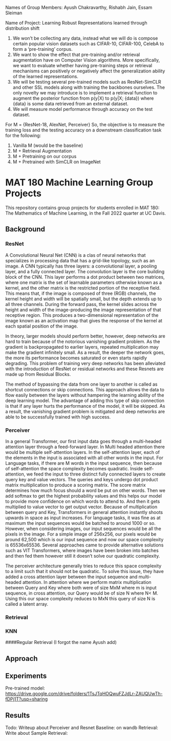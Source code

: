 Names of Group Members: Ayush Chakravarthy, Rishabh Jain, Essam Sleiman

Name of Project: Learning Robust Representations learned through distribution shift

1. We won’t be collecting any data, instead what we will do is compose certain popular vision datasets such as CIFAR-10, CIFAR-100, CelebA to form a ‘pre-training’ corpus.
2. We want to show the effect that pre-training and/or retrieval augmentation have on Computer Vision algorithms. More specifically, we want to evaluate whether having pre-training steps or retrieval mechanisms can positively or negatively affect the generalization ability of the learned representations.
3. We will be testing several pre-trained models such as ResNet-SimCLR and other SSL models along with training the backbones ourselves. The only novelty we may introduce is to implement a retrieval function to augment the posterior function from p(y|X) to p(y|X; {data}) where {data} is some data retrieved from an external dataset.
4. We will measure model performance through accuracy on the test dataset.

For M = {ResNet-18, AlexNet, Perceiver}
So, the objective is to measure the training loss and the testing accuracy on a downstream classification task for the following:
1. Vanilla M (would be the baseline)
2. M + Retrieval Augmentation
3. M + Pretraining on our corpus
4. M + Pretrained with SimCLR on ImageNet


# MAT 180 Machine Learning Group Projects

This repository contains group projects for students enrolled in MAT 180: The Mathematics of Machine Learning, in the Fall 2022 quarter at UC Davis. 
 
## Background
### ResNet

A Convolutional Neural Net (CNN) is a clas of neural networks that specializes in processing data that has a grid-like topology, such as an image. A CNN typically has three layers: a convolutional layer, a pooling layer, and a fully connected layer. The convolution layer is the core building block of the CNN. This layer performs a dot product between two matrices, where one matrix is the set of learnable parameters otherwise known as a kernel, and the other matrix is the restricted portion of the receptive field. This means that, if the image is composed of three (RGB) channels, the kernel height and width will be spatially small, but the depth extends up to all three channels. During the forward pass, the kernel slides across the height and width of the image-producing the image representation of that receptive region. This produces a two-dimensional representation of the image known as an activation map that gives the response of the kernel at each spatial position of the image.

In theory, larger models should perform better, however, deep networks are hard to train because of the notorious vanishing gradient problem. As the gradient is backpropagated to earlier layers, repeated multiplication may make the gradient infinitely small. As a result, the deeper the network goes, the more its performance becomes saturated or even starts rapidly degrading. This problem of training very deep networks has been alleviated with the introduction of ResNet or residual networks and these Resnets are made up from Residual Blocks.

The method of bypassing the data from one layer to another is called as shortcut connections or skip connections. This approach allows the data to flow easily between the layers without hampering the learning ability of the deep learning model. The advantage of adding this type of skip connection is that if any layer hurts the performance of the model, it will be skipped. As a result, the vanishing gradient problem is mitigated and deep networks are able to be successfully trained with high success. 


### Perceiver

In a general Transformer, our first input data goes through a multi-headed attention layer through a feed-forward layer. In Multi headed attention there would be multiple self-attention layers. In the self-attention layer, each of the elements in the input is associated with all other words in the input. For Language tasks, if there are M words in the input sequence, then because of self-attention the space complexity becomes quadratic. Inside self-attention, we feed the input to three distinct fully connected layers to create query key and value vectors. The queries and keys undergo dot product matrix multiplication to produce a scoring matrix. The score matrix determines how much focus should a word be put on other words. Then we add softmax to get the highest probability values and this helps our model to provide more confidence on which words to attend to. And then it gets multiplied to value vector to get output vector. Because of multiplication between query and Key, Transformers in general attention instantly shoots upwards in space as input increases. For language tasks, it was fine as at maximum the input sequences would be batched to around 1000 or so. However, when considering images, our input sequences would be all the pixels in the image. For a simple image of 256x256, our pixels would be around 62,500 which is our input sequence and now our space complexity is 65536x65536. Several approaches came to provide alternative solutions such as VIT Transformers, where images have been broken into batches and then fed them however still it doesn’t solve our quadratic complexity.

The perceiver architecture generally tries to reduce this space complexity to a limit such that it should not be quadratic. To solve this issue, they have added a cross attention layer between the input sequence and multi-headed attention. In attention where we perform matrix multiplication between Query and Key where both were of size MxM where m is input sequence, in cross attention, our Query would be of size N where N< M. Using this our space complexity reduces to MxN this query of size N is called a latent array.


### Retrieval

### KNN


####Regular Retrieval (I forgot the name Ayush add)

## Approach



## Experiments

Pre-trained model: https://drive.google.com/drive/folders/1TsJTqHOQwuFZJdLr-ZAUQUwTh-fDPj1T?usp=sharing


## Results



Todo: Writeup about Perceiver and Resnet
Baseline: on wandb
Retrieval: Write about Sample Retrieval: 








